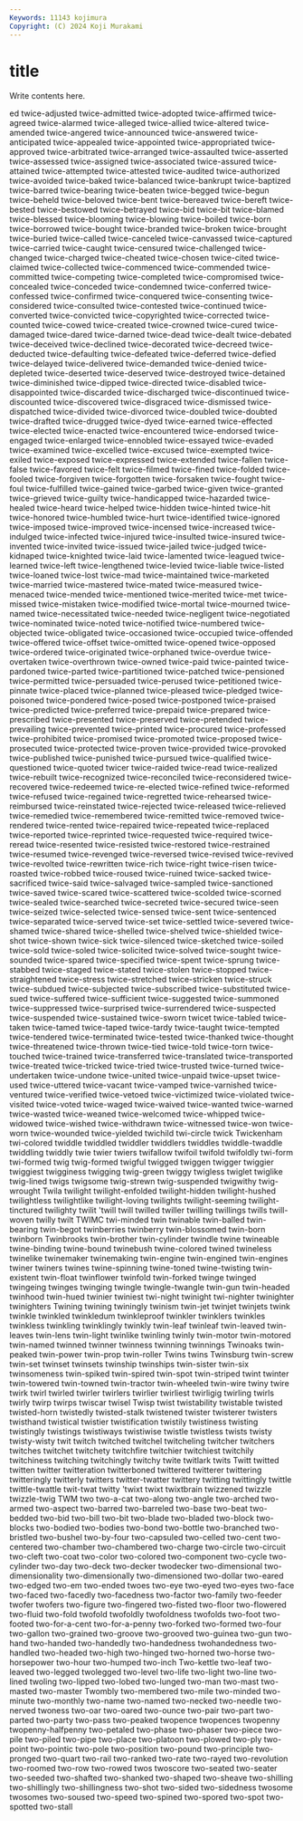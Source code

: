 ```yaml
---
Keywords: 11143 kojimura
Copyright: (C) 2024 Koji Murakami
---
```


# title

Write contents here.



ed twice-adjusted twice-admitted twice-adopted
twice-affirmed twice-agreed twice-alarmed twice-alleged twice-allied twice-altered twice-amended twice-angered twice-announced twice-answered
twice-anticipated twice-appealed twice-appointed twice-appropriated twice-approved twice-arbitrated twice-arranged twice-assaulted twice-asserted twice-assessed
twice-assigned twice-associated twice-assured twice-attained twice-attempted twice-attested twice-audited twice-authorized twice-avoided twice-baked
twice-balanced twice-bankrupt twice-baptized twice-barred twice-bearing twice-beaten twice-begged twice-begun twice-beheld twice-beloved
twice-bent twice-bereaved twice-bereft twice-bested twice-bestowed twice-betrayed twice-bid twice-bit twice-blamed twice-blessed
twice-blooming twice-blowing twice-boiled twice-born twice-borrowed twice-bought twice-branded twice-broken twice-brought twice-buried
twice-called twice-canceled twice-canvassed twice-captured twice-carried twice-caught twice-censured twice-challenged twice-changed twice-charged
twice-cheated twice-chosen twice-cited twice-claimed twice-collected twice-commenced twice-commended twice-committed twice-competing twice-completed
twice-compromised twice-concealed twice-conceded twice-condemned twice-conferred twice-confessed twice-confirmed twice-conquered twice-consenting twice-considered
twice-consulted twice-contested twice-continued twice-converted twice-convicted twice-copyrighted twice-corrected twice-counted twice-cowed twice-created
twice-crowned twice-cured twice-damaged twice-dared twice-darned twice-dead twice-dealt twice-debated twice-deceived twice-declined
twice-decorated twice-decreed twice-deducted twice-defaulting twice-defeated twice-deferred twice-defied twice-delayed twice-delivered twice-demanded
twice-denied twice-depleted twice-deserted twice-deserved twice-destroyed twice-detained twice-diminished twice-dipped twice-directed twice-disabled
twice-disappointed twice-discarded twice-discharged twice-discontinued twice-discounted twice-discovered twice-disgraced twice-dismissed twice-dispatched twice-divided
twice-divorced twice-doubled twice-doubted twice-drafted twice-drugged twice-dyed twice-earned twice-effected twice-elected twice-enacted
twice-encountered twice-endorsed twice-engaged twice-enlarged twice-ennobled twice-essayed twice-evaded twice-examined twice-excelled twice-excused
twice-exempted twice-exiled twice-exposed twice-expressed twice-extended twice-fallen twice-false twice-favored twice-felt twice-filmed
twice-fined twice-folded twice-fooled twice-forgiven twice-forgotten twice-forsaken twice-fought twice-foul twice-fulfilled twice-gained
twice-garbed twice-given twice-granted twice-grieved twice-guilty twice-handicapped twice-hazarded twice-healed twice-heard twice-helped
twice-hidden twice-hinted twice-hit twice-honored twice-humbled twice-hurt twice-identified twice-ignored twice-imposed twice-improved
twice-incensed twice-increased twice-indulged twice-infected twice-injured twice-insulted twice-insured twice-invented twice-invited twice-issued
twice-jailed twice-judged twice-kidnaped twice-knighted twice-laid twice-lamented twice-leagued twice-learned twice-left twice-lengthened
twice-levied twice-liable twice-listed twice-loaned twice-lost twice-mad twice-maintained twice-marketed twice-married twice-mastered
twice-mated twice-measured twice-menaced twice-mended twice-mentioned twice-merited twice-met twice-missed twice-mistaken twice-modified
twice-mortal twice-mourned twice-named twice-necessitated twice-needed twice-negligent twice-negotiated twice-nominated twice-noted twice-notified
twice-numbered twice-objected twice-obligated twice-occasioned twice-occupied twice-offended twice-offered twice-offset twice-omitted twice-opened
twice-opposed twice-ordered twice-originated twice-orphaned twice-overdue twice-overtaken twice-overthrown twice-owned twice-paid twice-painted
twice-pardoned twice-parted twice-partitioned twice-patched twice-pensioned twice-permitted twice-persuaded twice-perused twice-petitioned twice-pinnate
twice-placed twice-planned twice-pleased twice-pledged twice-poisoned twice-pondered twice-posed twice-postponed twice-praised twice-predicted
twice-preferred twice-prepaid twice-prepared twice-prescribed twice-presented twice-preserved twice-pretended twice-prevailing twice-prevented twice-printed
twice-procured twice-professed twice-prohibited twice-promised twice-promoted twice-proposed twice-prosecuted twice-protected twice-proven twice-provided
twice-provoked twice-published twice-punished twice-pursued twice-qualified twice-questioned twice-quoted twicer twice-raided twice-read
twice-realized twice-rebuilt twice-recognized twice-reconciled twice-reconsidered twice-recovered twice-redeemed twice-re-elected twice-refined twice-reformed
twice-refused twice-regained twice-regretted twice-rehearsed twice-reimbursed twice-reinstated twice-rejected twice-released twice-relieved twice-remedied
twice-remembered twice-remitted twice-removed twice-rendered twice-rented twice-repaired twice-repeated twice-replaced twice-reported twice-reprinted
twice-requested twice-required twice-reread twice-resented twice-resisted twice-restored twice-restrained twice-resumed twice-revenged twice-reversed
twice-revised twice-revived twice-revolted twice-rewritten twice-rich twice-right twice-risen twice-roasted twice-robbed twice-roused
twice-ruined twice-sacked twice-sacrificed twice-said twice-salvaged twice-sampled twice-sanctioned twice-saved twice-scared twice-scattered
twice-scolded twice-scorned twice-sealed twice-searched twice-secreted twice-secured twice-seen twice-seized twice-selected twice-sensed
twice-sent twice-sentenced twice-separated twice-served twice-set twice-settled twice-severed twice-shamed twice-shared twice-shelled
twice-shelved twice-shielded twice-shot twice-shown twice-sick twice-silenced twice-sketched twice-soiled twice-sold twice-soled
twice-solicited twice-solved twice-sought twice-sounded twice-spared twice-specified twice-spent twice-sprung twice-stabbed twice-staged
twice-stated twice-stolen twice-stopped twice-straightened twice-stress twice-stretched twice-stricken twice-struck twice-subdued twice-subjected
twice-subscribed twice-substituted twice-sued twice-suffered twice-sufficient twice-suggested twice-summoned twice-suppressed twice-surprised twice-surrendered
twice-suspected twice-suspended twice-sustained twice-sworn twicet twice-tabled twice-taken twice-tamed twice-taped twice-tardy
twice-taught twice-tempted twice-tendered twice-terminated twice-tested twice-thanked twice-thought twice-threatened twice-thrown twice-tied
twice-told twice-torn twice-touched twice-trained twice-transferred twice-translated twice-transported twice-treated twice-tricked twice-tried
twice-trusted twice-turned twice-undertaken twice-undone twice-united twice-unpaid twice-upset twice-used twice-uttered twice-vacant
twice-vamped twice-varnished twice-ventured twice-verified twice-vetoed twice-victimized twice-violated twice-visited twice-voted twice-waged
twice-waived twice-wanted twice-warned twice-wasted twice-weaned twice-welcomed twice-whipped twice-widowed twice-wished twice-withdrawn
twice-witnessed twice-won twice-worn twice-wounded twice-yielded twichild twi-circle twick Twickenham twi-colored
twiddle twiddled twiddler twiddlers twiddles twiddle-twaddle twiddling twiddly twie twier
twiers twifallow twifoil twifold twifoldly twi-form twi-formed twig twig-formed twigful
twigged twiggen twigger twiggier twiggiest twigginess twigging twig-green twiggy twigless
twiglet twiglike twig-lined twigs twigsome twig-strewn twig-suspended twigwithy twig-wrought Twila
twilight twilight-enfolded twilight-hidden twilight-hushed twilightless twilightlike twilight-loving twilights twilight-seeming twilight-tinctured
twilighty twilit 'twill twill twilled twiller twilling twillings twills twill-woven
twilly twilt TWIMC twi-minded twin twinable twin-balled twin-bearing twin-begot twinberries
twinberry twin-blossomed twin-born twinborn Twinbrooks twin-brother twin-cylinder twindle twine twineable
twine-binding twine-bound twinebush twine-colored twined twineless twinelike twinemaker twinemaking twin-engine
twin-engined twin-engines twiner twiners twines twine-spinning twine-toned twine-twisting twin-existent twin-float
twinflower twinfold twin-forked twinge twinged twingeing twinges twinging twingle twingle-twangle
twin-gun twin-headed twinhood twin-hued twinier twiniest twi-night twinight twi-nighter twinighter
twinighters Twining twining twiningly twinism twin-jet twinjet twinjets twink twinkle
twinkled twinkledum twinkleproof twinkler twinklers twinkles twinkless twinkling twinklingly twinkly
twin-leaf twinleaf twin-leaved twin-leaves twin-lens twin-light twinlike twinling twinly twin-motor
twin-motored twin-named twinned twinner twinness twinning twinnings Twinoaks twin-peaked twin-power
twin-prop twin-roller Twins twins Twinsburg twin-screw twin-set twinset twinsets twinship
twinships twin-sister twin-six twinsomeness twin-spiked twin-spired twin-spot twin-striped twint twinter
twin-towered twin-towned twin-tractor twin-wheeled twin-wire twiny twire twirk twirl twirled
twirler twirlers twirlier twirliest twirligig twirling twirls twirly twirp twirps
twiscar twisel Twisp twist twistability twistable twisted twisted-horn twistedly twisted-stalk
twistened twister twisterer twisters twisthand twistical twistier twistification twistily twistiness
twisting twistingly twistings twistiways twistiwise twistle twistless twists twisty twisty-wisty
twit twitch twitched twitchel twitcheling twitcher twitchers twitches twitchet twitchety
twitchfire twitchier twitchiest twitchily twitchiness twitching twitchingly twitchy twite twitlark
twits Twitt twitted twitten twitter twitteration twitterboned twittered twitterer twittering
twitteringly twitterly twitters twitter-twatter twittery twitting twittingly twittle twittle-twattle twit-twat
twitty 'twixt twixt twixtbrain twizzened twizzle twizzle-twig TWM two two-a-cat
two-along two-angle two-arched two-armed two-aspect two-barred two-barreled two-base two-beat two-bedded
two-bid two-bill two-bit two-blade two-bladed two-block two-blocks two-bodied two-bodies two-bond
two-bottle two-branched two-bristled two-bushel two-by-four two-capsuled two-celled two-cent two-centered two-chamber
two-chambered two-charge two-circle two-circuit two-cleft two-coat two-color two-colored two-component two-cycle
two-cylinder two-day two-deck two-decker twodecker two-dimensional two-dimensionality two-dimensionally two-dimensioned two-dollar
two-eared two-edged two-em two-ended twoes two-eye two-eyed two-eyes two-face two-faced
two-facedly two-facedness two-factor two-family two-feeder twofer twofers two-figure two-fingered two-fisted
two-floor two-flowered two-fluid two-fold twofold twofoldly twofoldness twofolds two-foot two-footed
two-for-a-cent two-for-a-penny two-forked two-formed two-four two-gallon two-grained two-groove two-grooved two-guinea
two-gun two-hand two-handed two-handedly two-handedness twohandedness two-handled two-headed two-high two-hinged
two-horned two-horse two-horsepower two-hour two-humped two-inch Two-kettle two-leaf two-leaved two-legged
twolegged two-level two-life two-light two-line two-lined twoling two-lipped two-lobed two-lunged
two-man two-mast two-masted two-master Twombly two-membered two-mile two-minded two-minute two-monthly
two-name two-named two-necked two-needle two-nerved twoness two-oar two-oared two-ounce two-pair
two-part two-parted two-party two-pass two-peaked twopence twopences twopenny twopenny-halfpenny two-petaled
two-phase two-phaser two-piece two-pile two-piled two-pipe two-place two-platoon two-plowed two-ply
two-point two-pointic two-pole two-position two-pound two-principle two-pronged two-quart two-rail two-ranked
two-rate two-rayed two-revolution two-roomed two-row two-rowed twos twoscore two-seated two-seater
two-seeded two-shafted two-shanked two-shaped two-sheave two-shilling two-shillingly two-shillingness two-shot two-sided
two-sidedness twosome twosomes two-soused two-speed two-spined two-spored two-spot two-spotted two-stall
